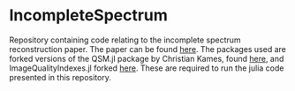 # IncompleteSpectrum
Repository containing code relating to the incomplete spectrum reconstruction paper. The paper can be found [here](https://www.frontiersin.org/articles/10.3389/fnins.2023.1130524/full). The packages used are forked versions of the QSM.jl package by Christian Kames, found [here](https://github.com/pfuchs/QSM.jl), and ImageQualityIndexes.jl forked [here](https://github.com/JuliaImages/ImageQualityIndexes.jl). These are required to run the julia code presented in this repository.
